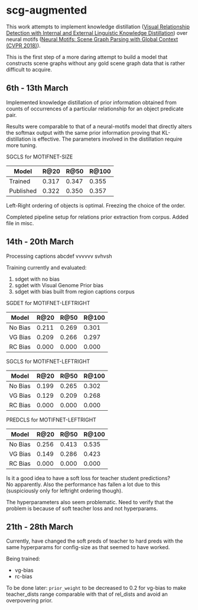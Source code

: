 # scg-augmented

This work attempts to implement knowledge distillation ([Visual Relationship Detection with Internal and External Linguistic Knowledge Distillation](https://arxiv.org/pdf/1707.09423.pdf)) over neural motifs ([Neural Motifs: Scene Graph Parsing with Global Context (CVPR 2018)](https://arxiv.org/abs/1711.06640v2)).

This is the first step of a more daring attempt to build a model that constructs scene graphs without any gold scene graph data that is rather difficult to acquire.

## 6th - 13th March

Implemented knowledge distillation of prior information obtained from counts of occurrences of a particular relationship for an object predicate pair.  

Results were comparable to that of a neural-motifs model that directly alters the softmax output with the same prior information proving that KL-distillation is effective. The parameters involved in the distillation require more tuning.


SGCLS for MOTIFNET-SIZE  

| Model | R@20 | R@50 | R@100 |
| ----- | ---- | ---- | ----- |
| Trained | 0.317 | 0.347 | 0.355 |
| Published | 0.322 | 0.350 | 0.357 |


Left-Right ordering of objects is optimal. Freezing the choice of the order.  

Completed pipeline setup for relations prior extraction from corpus. Added file in misc.

## 14th - 20th March

Processing captions
abcdef
vvvvvv
svhvsh

Training currently and evaluated:  

1. sdget with no bias  
2. sgdet with Visual Genome Prior bias  
3. sdget with bias built from region captions corpus

SGDET for MOTIFNET-LEFTRIGHT

| Model | R@20 | R@50 | R@100 |
| ----- | ---- | ---- | ----- |
| No Bias | 0.211 | 0.269 | 0.301 |
| VG Bias | 0.209 | 0.266 | 0.297 |
| RC Bias | 0.000 | 0.000 | 0.000 |

SGCLS for MOTIFNET-LEFTRIGHT

| Model | R@20 | R@50 | R@100 |
| ----- | ---- | ---- | ----- |
| No Bias | 0.199 | 0.265 | 0.302 |
| VG Bias | 0.129 | 0.209 | 0.268 |
| RC Bias | 0.000 | 0.000 | 0.000 |

PREDCLS for MOTIFNET-LEFTRIGHT

| Model | R@20 | R@50 | R@100 |
| ----- | ---- | ---- | ----- |
| No Bias | 0.256 | 0.413 | 0.535 |
| VG Bias | 0.149 | 0.286 | 0.423 |
| RC Bias | 0.000 | 0.000 | 0.000 |



Is it a good idea to have a soft loss for teacher student predictions?  
No apparently. Also the performance has fallen a lot due to this (suspiciously only for leftright ordering though).  

The hyperparameters also seem problematic. Need to verify that the problem is because of soft teacher loss and not hyperparams.  

## 21th - 28th March

Currently, have changed the soft preds of teacher to hard preds with the same hyperparams for config-size as that seemed to have worked.  

Being trained:
- vg-bias  
- rc-bias  

To be done later:
`prior_weight` to be decreased to 0.2 for vg-bias to make teacher_dists range comparable with that of rel_dists and avoid an overpovering prior.  
